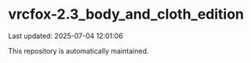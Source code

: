 # vrcfox-2.3_body_and_cloth_edition

Last updated: 2025-07-04 12:01:06

This repository is automatically maintained.
